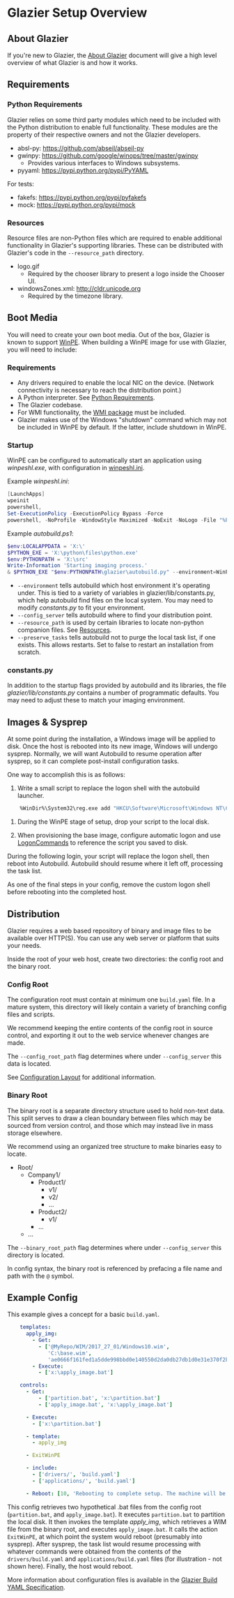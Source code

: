 # Glazier Setup Overview

## About Glazier

If you're new to Glazier, the [About Glazier](about.md) document will give a
high level overview of what Glazier is and how it works.

## Requirements

### Python Requirements

Glazier relies on some third party modules which need to be included with the
Python distribution to enable full functionality. These modules are the property
of their respective owners and not the Glazier developers.

*   absl-py: https://github.com/abseil/abseil-py
*   gwinpy: https://github.com/google/winops/tree/master/gwinpy
    *   Provides various interfaces to Windows subsystems.
*   pyyaml: https://pypi.python.org/pypi/PyYAML

For tests:

*   fakefs: https://pypi.python.org/pypi/pyfakefs
*   mock: https://pypi.python.org/pypi/mock

### Resources

Resource files are non-Python files which are required to enable additional
functionality in Glazier's supporting libraries. These can be distributed with
Glazier's code in the `--resource_path` directory.

*   logo.gif
    *   Required by the chooser library to present a logo inside the Chooser UI.
*   windowsZones.xml: http://cldr.unicode.org
    *   Required by the timezone library.

## Boot Media

You will need to create your own boot media. Out of the box, Glazier is known to
support
[WinPE](https://msdn.microsoft.com/en-us/windows/hardware/commercialize/manufacture/desktop/winpe-intro).
When building a WinPE image for use with Glazier, you will need to include:

### Requirements

*   Any drivers required to enable the local NIC on the device. (Network
    connectivity is necessary to reach the distribution point.)
*   A Python interpreter. See [Python Requirements](#python-requirements).
*   The Glazier codebase.
*   For WMI functionality, the
    [WMI package](https://docs.microsoft.com/en-us/windows-hardware/manufacture/desktop/winpe-add-packages--optional-components-reference)
    must be included.
*   Glazier makes use of the Windows "shutdown" command which may not be
    included in WinPE by default. If the latter, include shutdown in WinPE.

### Startup

WinPE can be configured to automatically start an application using
_winpeshl.exe_, with configuration in
[winpeshl.ini](https://docs.microsoft.com/en-us/windows-hardware/manufacture/desktop/winpeshlini-reference-launching-an-app-when-winpe-starts).

Example _winpeshl.ini_:

```powershell
[LaunchApps]
wpeinit
powershell,
Set-ExecutionPolicy -ExecutionPolicy Bypass -Force
powershell, -NoProfile -WindowStyle Maximized -NoExit -NoLogo -File "%PROGRAMFILES%\autobuild.ps1" -InformationAction Continue`
```

Example _autobuild.ps1_:

```powershell
$env:LOCALAPPDATA = 'X:\'
$PYTHON_EXE = 'X:\python\files\python.exe'
$env:PYTHONPATH = 'X:\src'
Write-Information 'Starting imaging process.'
& $PYTHON_EXE "$env:PYTHONPATH\glazier\autobuild.py" --environment=WinPE --config_server=https://glazier.example.com --resource_path=X:\\resources --preserve_tasks=true
```

*   `--environment` tells autobuild which host environment it's operating under.
    This is tied to a variety of variables in glazier/lib/constants.py, which help
    autobuild find files on the local system. You may need to modify
    _constants.py_ to fit your environment.
*   `--config_server` tells autobuild where to find your distribution point.
*   `--resource_path` is used by certain libraries to locate non-python
    companion files. See [Resources](#resources).
*   `--preserve_tasks` tells autobuild not to purge the local task list, if one
    exists. This allows restarts. Set to false to restart an installation from
    scratch.

### constants.py

In addition to the startup flags provided by autobuild and its libraries, the
file _glazier/lib/constants.py_ contains a number of programmatic defaults. You may need
to adjust these to match your imaging environment.

## Images & Sysprep

At some point during the installation, a Windows image will be applied to disk.
Once the host is rebooted into its new image, Windows will undergo sysprep.
Normally, we will want Autobuild to resume operation after sysprep, so it can
complete post-install configuration tasks.

One way to accomplish this is as follows:

1.  Write a small script to replace the logon shell with the autobuild launcher.

```bash
    %WinDir%\System32\reg.exe add "HKCU\Software\Microsoft\Windows NT\CurrentVersion\Winlogon" /v Shell /t REG_SZ /d "PowerShell.exe -NoProfile -WindowStyle Maximized -NoExit -File C:\Glazier\autobuild.ps1"
```

1.  During the WinPE stage of setup, drop your script to the local disk.

1.  When provisioning the base image, configure automatic logon and use
    [LogonCommands](https://msdn.microsoft.com/en-us/windows/hardware/commercialize/customize/desktop/unattend/microsoft-windows-shell-setup-logoncommands)
    to reference the script you saved to disk.

During the following login, your script will replace the logon shell, then
reboot into Autobuild. Autobuild should resume where it left off, processing the
task list.

As one of the final steps in your config, remove the custom logon shell before
rebooting into the completed host.

## Distribution

Glazier requires a web based repository of binary and image files to be
available over HTTP(S). You can use any web server or platform that suits your
needs.

Inside the root of your web host, create two directories: the config root and
the binary root.

### Config Root

The configuration root must contain at minimum one `build.yaml` file. In a
mature system, this directory will likely contain a variety of branching config
files and scripts.

We recommend keeping the entire contents of the config root in source control,
and exporting it out to the web service whenever changes are made.

The `--config_root_path` flag determines where under `--config_server` this data
is located.

See [Configuration Layout](config_layout.md) for additional information.

### Binary Root

The binary root is a separate directory structure used to hold non-text data.
This split serves to draw a clean boundary between files which may be sourced
from version control, and those which may instead live in mass storage
elsewhere.

We recommend using an organized tree structure to make binaries easy to locate.

*   Root/
    *   Company1/
        *   Product1/
            *   v1/
            *   v2/
            *   ...
        *   Product2/
            *   v1/
        *   ...
    *   ...

The `--binary_root_path` flag determines where under `--config_server` this
directory is located.

In config syntax, the binary root is referenced by prefacing a file name and
path with the `@` symbol.

## Example Config

This example gives a concept for a basic `build.yaml`.

```yaml
    templates:
      apply_img:
        - Get:
          - ['@MyRepo/WIM/2017_27_01/Windows10.wim',
             'C:\base.wim',
             'ae0666f161fed1a5dde998bbd0e140550d2da0db27db1d0e31e370f2bd366a57']
        - Execute:
          - ['x:\apply_image.bat']

    controls:
      - Get:
          - ['partition.bat', 'x:\partition.bat']
          - ['apply_image.bat', 'x:\apply_image.bat']

      - Execute:
        - ['x:\partition.bat']

      - template:
        - apply_img

      - ExitWinPE

      - include:
        - ['drivers/', 'build.yaml']
        - ['applications/', 'build.yaml']

      - Reboot: [10, 'Rebooting to complete setup. The machine will be ready to use.']
```

This config retrieves two hypothetical .bat files from the config root
(`partition.bat`, and `apply_image.bat`). It executes `partition.bat` to
partition the local disk. It then invokes the template *apply_img*, which
retrieves a WIM file from the binary root, and executes `apply_image.bat`. It
calls the action `ExitWinPE`, at which point the system would reboot (presumably
into sysprep). After sysprep, the task list would resume processing with
whatever commands were obtained from the contents of the `drivers/build.yaml`
and `applications/build.yaml` files (for illustration - not shown here).
Finally, the host would reboot.

More information about configuration files is available in the
[Glazier Build YAML Specification](../yaml).
